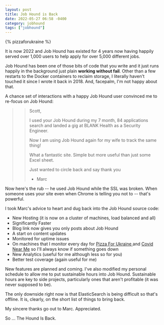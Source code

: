 ```yaml
---
layout: post
title: Job Hound is Back
date: 2022-05-27 06:58 -0400
category: jobhound
tags: ["jobhound"]
---
```

{% pizzaforukraine  %}

It is now 2022 and Job Hound has existed for 4 years now having happily served over 1,000 users to help apply for over 5,000 different jobs. 

Job Hound has been one of those bits of code that you write and it just runs happily in the background just plain **working without fail**.  Other than a few restarts to the Docker containers to reclaim storage, I literally haven't touched it since I wrote it back in 2018.  And, facepalm, I'm not happy about that.

A chance set of interactions with a happy Job Hound user convinced me to re-focus on Job Hound:

>> Scott,
>> 
>> I used your Job Hound during my 7 month, 84 applications search and landed a gig at BLANK Health as a Security Engineer.  
>>
>>Now I am using Job Hound again for my wife to track the same thing!
>>
>>What a fantastic site.  Simple but more useful than just some Excel sheet.
>>
>>Just wanted to circle back and say thank you
>>
>>- Marc

Now here's the rub -- he used Job Hound while the SSL was broken.  When someone uses your site even when Chrome is telling you not to -- that's powerful.

I took Marc's advice to heart and dug back into the Job Hound source code:

* New Hosting (it is now on a cluster of machines, load balanced and all)
* Significantly Faster 
* Blog link now gives you only posts about Job Hound
* A start on content updates
* Monitored for uptime issues
* On machines that I monitor every day for [Pizza For Ukraine ](https://www.pizzaforukraine.com/) and [Covid Near Me](https://covidnearme.org/) so I'll always know if something goes down
* New Analytics (useful for me although less so for you)
* Better test coverage (again useful for me)

New features are planned and coming.  I've also modified my personal schedule to allow me to put sustainable hours into Job Hound.  Sustainable hours are key to side projects, particularly ones that aren't profitable (it was never supposed to be).

The only downside right now is that ElasticSearch is being difficult so that's offline. It is, clearly, on the short list of things to bring back.

My sincere thanks go out to Marc.  Appreciated.

So ... The Hound Is Back.  